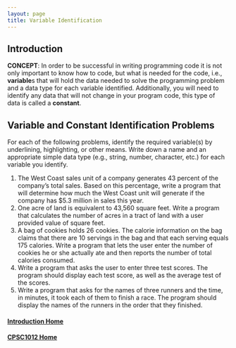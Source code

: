 ```yaml
---
layout: page
title: Variable Identification
---
```


## Introduction
**CONCEPT**: In order to be successful in writing programming code it is not only important to know how to code, but what is needed for the code, i.e., **variable**s that will hold the data needed to solve the programming problem and a data type for each variable identified. Additionally, you will need to identify any data that will not change in your program code, this type of data is called a **constant**.

## Variable and Constant Identification Problems
For each of the following problems, identify the required variable(s) by underlining, highlighting, or other means. Write down a name and an appropriate simple data type (e.g., string, number, character, etc.) for each variable you identify.
1. The West Coast sales unit of a company generates 43 percent of the company’s total sales. Based on this percentage, write a program that will determine how much the West Coast unit will generate if the company has $5.3 million in sales this year.
2. One acre of land is equivalent to 43,560 square feet. Write a program that calculates the number of acres in a tract of land with a user provided value of square feet.
3. A bag of cookies holds 26 cookies. The calorie information on the bag claims that there are 10 servings in the bag and that each serving equals 175 calories. Write a program that lets the user enter the number of cookies he or she actually ate and then reports the number of total calories consumed.
4. Write a program that asks the user to enter three test scores. The program should display each test score, as well as the average test of the scores.
5. Write a program that asks for the names of three runners and the time, in minutes, it took each of them to finish a race. The program should display the names of the runners in the order that they finished.

#### [Introduction Home](index.md)
#### [CPSC1012 Home](../)